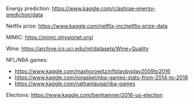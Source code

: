 
Energy prediction: https://www.kaggle.com/c/ashrae-energy-prediction/data

Netflix prize: https://www.kaggle.com/netflix-inc/netflix-prize-data

MIMIC: https://mimic.physionet.org/

Wine: https://archive.ics.uci.edu/ml/datasets/Wine+Quality

NFL/NBA games:
- https://www.kaggle.com/maxhorowitz/nflplaybyplay2009to2016
- https://www.kaggle.com/ionaskel/nba-games-stats-from-2014-to-2018
- https://www.kaggle.com/nathanlauga/nba-games

Elections: https://www.kaggle.com/benhamner/2016-us-election
